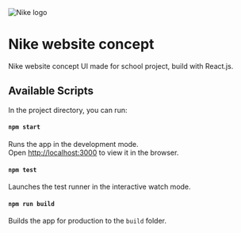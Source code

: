 <img align="center" src="./src/public/favicon.ico" alt="Nike logo"/>


# Nike website concept

Nike website concept UI made for school project, build with React.js.

## Available Scripts

In the project directory, you can run:

#### `npm start`

Runs the app in the development mode.<br />
Open [http://localhost:3000](http://localhost:3000) to view it in the browser.

#### `npm test`

Launches the test runner in the interactive watch mode.<br />

#### `npm run build`

Builds the app for production to the `build` folder.<br />